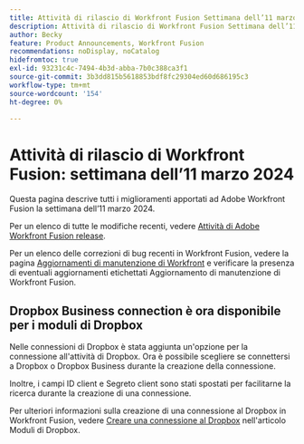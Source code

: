 ```yaml
---
title: Attività di rilascio di Workfront Fusion Settimana dell’11 marzo 2024
description: Attività di rilascio di Workfront Fusion Settimana dell’11 marzo 2024
author: Becky
feature: Product Announcements, Workfront Fusion
recommendations: noDisplay, noCatalog
hidefromtoc: true
exl-id: 93231c4c-7494-4b3d-abba-7b0c388ca3f1
source-git-commit: 3b3dd815b5618853bdf8fc29304ed60d686195c3
workflow-type: tm+mt
source-wordcount: '154'
ht-degree: 0%

---
```


# Attività di rilascio di Workfront Fusion: settimana dell’11 marzo 2024

Questa pagina descrive tutti i miglioramenti apportati ad Adobe Workfront Fusion la settimana dell’11 marzo 2024.

Per un elenco di tutte le modifiche recenti, vedere [Attività di Adobe Workfront Fusion release](../../../product-announcements/product-releases/fusion-release-activity/fusion-release-activity.md).

Per un elenco delle correzioni di bug recenti in Workfront Fusion, vedere la pagina [Aggiornamenti di manutenzione di Workfront](https://experienceleague.adobe.com/docs/workfront-known-issues/releases/current-updates.html) e verificare la presenza di eventuali aggiornamenti etichettati Aggiornamento di manutenzione di Workfront Fusion.

## Dropbox Business connection è ora disponibile per i moduli di Dropbox

Nelle connessioni di Dropbox è stata aggiunta un&#39;opzione per la connessione all&#39;attività di Dropbox. Ora è possibile scegliere se connettersi a Dropbox o Dropbox Business durante la creazione della connessione.

Inoltre, i campi ID client e Segreto client sono stati spostati per facilitarne la ricerca durante la creazione di una connessione.

Per ulteriori informazioni sulla creazione di una connessione al Dropbox in Workfront Fusion, vedere [Creare una connessione al Dropbox](/help/quicksilver/workfront-fusion/apps-and-their-modules/dropbox-modules.md#create-a-connection-to-dropbox) nell&#39;articolo Moduli di Dropbox.
